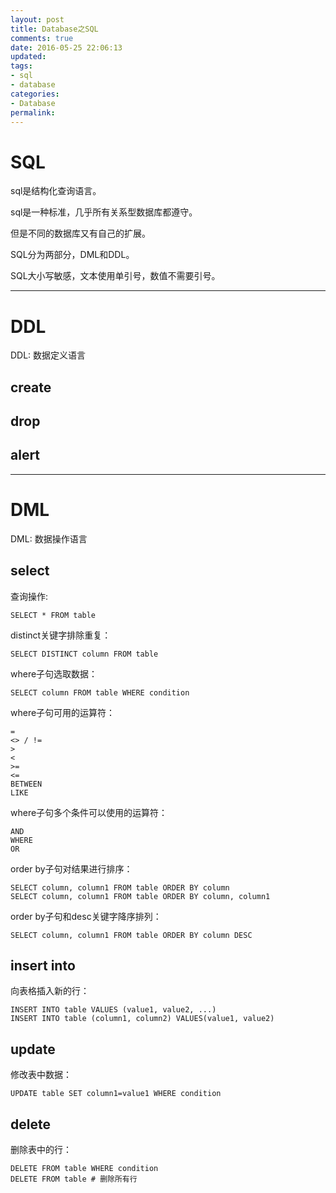 ```yaml
---
layout: post
title: Database之SQL
comments: true
date: 2016-05-25 22:06:13
updated:
tags:
- sql
- database
categories:
- Database
permalink:
---
```


# SQL

sql是结构化查询语言。

sql是一种标准，几乎所有关系型数据库都遵守。

但是不同的数据库又有自己的扩展。

SQL分为两部分，DML和DDL。

SQL大小写敏感，文本使用单引号，数值不需要引号。

***

# DDL

DDL: 数据定义语言

## create

## drop

## alert

***

# DML

DML: 数据操作语言

## select

查询操作:

    SELECT * FROM table

distinct关键字排除重复：

    SELECT DISTINCT column FROM table

where子句选取数据：

    SELECT column FROM table WHERE condition

where子句可用的运算符：

    =
    <> / !=
    >
    <
    >=
    <=
    BETWEEN
    LIKE

where子句多个条件可以使用的运算符：

    AND
    WHERE
    OR

order by子句对结果进行排序：

    SELECT column, column1 FROM table ORDER BY column
    SELECT column, column1 FROM table ORDER BY column, column1

order by子句和desc关键字降序排列：

    SELECT column, column1 FROM table ORDER BY column DESC

## insert into

向表格插入新的行：

    INSERT INTO table VALUES (value1, value2, ...)
    INSERT INTO table (column1, column2) VALUES(value1, value2)

## update

修改表中数据：

    UPDATE table SET column1=value1 WHERE condition

## delete

删除表中的行：

    DELETE FROM table WHERE condition
    DELETE FROM table # 删除所有行
